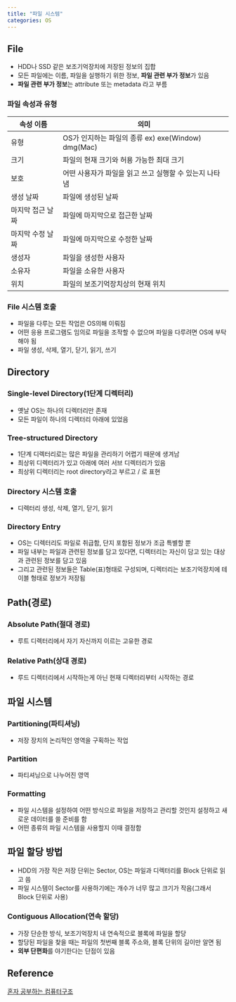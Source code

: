 ```yaml
---
title: "파일 시스템"
categories: OS
---
```


## File
- HDD나 SSD 같은 보조기억장치에 저장된 정보의 집합
- 모든 파일에는 이름, 파일을 실행하기 위한 정보, **파일 관련 부가 정보**가 있음
- **파일 관련 부가 정보**는 attribute 또는 metadata 라고 부름

### 파일 속성과 유형
|속성 이름|의미|
|---|---|
|유형|OS가 인지하는 파일의 종류 ex) exe(Window) dmg(Mac)|
|크기|파일의 현재 크기와 허용 가능한 최대 크기|
|보호|어떤 사용자가 파일을 읽고 쓰고 실행할 수 있는지 나타냄|
|생성 날짜|파일에 생성된 날짜|
|마지막 접근 날짜|파일에 마지막으로 접근한 날짜|
|마지막 수정 날짜|파일에 마지막으로 수정한 날짜|
|생성자|파일을 생성한 사용자|
|소유자|파일을 소유한 사용자|
|위치|파일의 보조기억장치상의 현재 위치|

### File 시스템 호출
- 파일을 다루는 모든 작업은 OS의해 이뤄짐
- 어떤 응용 프로그램도 임의로 파일을 조작할 수 없으며 파일을 다루려면 OS에 부탁해야 됨
- 파일 생성, 삭제, 열기, 닫기, 읽기, 쓰기

## Directory
### Single-level Directory(1단계 디렉터리)
- 옛날 OS는 하나의 디렉터리만 존재
- 모든 파일이 하나의 디렉터리 아래에 있었음

### Tree-structured Directory
- 1단계 디렉터리로는 많은 파일을 관리하기 어렵기 때문에 생겨남
- 최상위 디렉터리가 있고 아래에 여러 서브 디렉터리가 있음
- 최상위 디렉터리는 root directory라고 부르고 / 로 표현

### Directory 시스템 호출
- 디렉터리 생성, 삭제, 열기, 닫기, 읽기

### Directory Entry
- OS는 디렉터리도 파일로 취급함, 단지 포함된 정보가 조금 특별할 뿐
- 파일 내부는 파일과 관련된 정보를 담고 있다면, 디렉터리는 자신이 담고 있는 대상과 관련된 정보를 담고 있음
- 그리고 관련된 정보들은 Table(표)형태로 구성되며, 디렉터리는 보조기억장치에 테이블 형태로 정보가 저장됨 

## Path(경로)
### Absolute Path(절대 경로)
- 루트 디렉터리에서 자기 자신까지 이르는 고유한 경로
### Relative Path(상대 경로)
- 루드 디렉터리에서 시작하는게 아닌 현재 디렉터리부터 시작하는 경로

## 파일 시스템
### Partitioning(파티셔닝)
- 저장 장치의 논리적인 영역을 구획하는 작업
### Partition
- 파티셔닝으로 나누어진 영역
### Formatting
- 파일 시스템을 설정하여 어떤 방식으로 파일을 저장하고 관리할 것인지 설정하고 새로운 데이터를 쓸 준비를 함
- 어떤 종류의 파일 시스템을 사용할지 이때 결정함

## 파일 할당 방법
- HDD의 가장 작은 저장 단위는 Sector, OS는 파일과 디렉터리를 Block 단위로 읽고 씀
- 파일 시스템이 Sector를 사용하기에는 개수가 너무 많고 크기가 작음(그래서 Block 단위로 사용)

### Contiguous Allocation(연속 할당)
- 가장 단순한 방식, 보조기억장치 내 연속적으로 블록에 파일을 할당
- 할당된 파일을 찾을 때는 파일의 첫번째 블록 주소와, 블록 단위의 길이만 알면 됨
- **외부 단편화**를 야기한다는 단점이 있음



## Reference
[혼자 공부하는 컴퓨터구조]()
